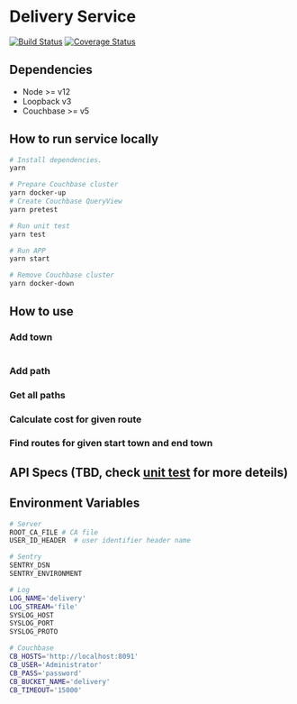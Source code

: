 # Delivery Service

[![Build Status](https://travis-ci.com/CCharlieLi/Delivery-Service.svg?branch=main)](https://travis-ci.com/CCharlieLi/Delivery-Service)
[![Coverage Status](https://coveralls.io/repos/github/CCharlieLi/Delivery-Service/badge.svg?branch=main)](https://coveralls.io/github/CCharlieLi/Delivery-Service?branch=main)



## Dependencies

- Node >= v12
- Loopback v3
- Couchbase >= v5

## How to run service locally

```bash
# Install dependencies.
yarn

# Prepare Couchbase cluster
yarn docker-up
# Create Couchbase QueryView
yarn pretest

# Run unit test
yarn test

# Run APP
yarn start

# Remove Couchbase cluster
yarn docker-down
```



## How to use

### Add town

```js

```

### Add path

### Get all paths

### Calculate cost for given route

### Find routes for given start town and end town



## API Specs (TBD, check [unit test](https://github.com/CCharlieLi/Delivery-Service/tree/main/test) for more deteils)

## Environment Variables

```bash
# Server
ROOT_CA_FILE # CA file
USER_ID_HEADER  # user identifier header name

# Sentry
SENTRY_DSN
SENTRY_ENVIRONMENT

# Log
LOG_NAME='delivery'
LOG_STREAM='file'
SYSLOG_HOST
SYSLOG_PORT
SYSLOG_PROTO

# Couchbase
CB_HOSTS='http://localhost:8091'
CB_USER='Administrator'
CB_PASS='password'
CB_BUCKET_NAME='delivery'
CB_TIMEOUT='15000'
```